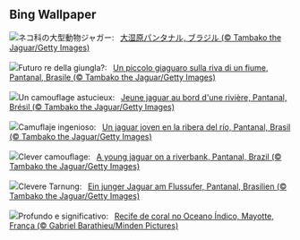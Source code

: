 ## Bing Wallpaper
![](https://www.bing.com/th?id=OHR.YoungJaguar_JA-JP3725468269_UHD.jpg&w=1000)ネコ科の大型動物ジャガー:&nbsp;&ensp;[大湿原パンタナル, ブラジル (© Tambako the Jaguar/Getty Images)](https://www.bing.com/th?id=OHR.YoungJaguar_JA-JP3725468269_UHD.jpg)
<br><br/>
![](https://www.bing.com/th?id=OHR.YoungJaguar_IT-IT2209911318_UHD.jpg&w=1000)Futuro re della giungla?:&nbsp;&ensp;[Un piccolo giaguaro sulla riva di un fiume, Pantanal, Brasile (© Tambako the Jaguar/Getty Images)](https://www.bing.com/th?id=OHR.YoungJaguar_IT-IT2209911318_UHD.jpg)
<br><br/>
![](https://www.bing.com/th?id=OHR.YoungJaguar_FR-FR0618181911_UHD.jpg&w=1000)Un camouflage astucieux:&nbsp;&ensp;[Jeune jaguar au bord d'une rivière, Pantanal, Brésil (© Tambako the Jaguar/Getty Images)](https://www.bing.com/th?id=OHR.YoungJaguar_FR-FR0618181911_UHD.jpg)
<br><br/>
![](https://www.bing.com/th?id=OHR.YoungJaguar_ES-ES8430300629_UHD.jpg&w=1000)Camuflaje ingenioso:&nbsp;&ensp;[Un jaguar joven en la ribera del río, Pantanal, Brasil (© Tambako the Jaguar/Getty Images)](https://www.bing.com/th?id=OHR.YoungJaguar_ES-ES8430300629_UHD.jpg)
<br><br/>
![](https://www.bing.com/th?id=OHR.YoungJaguar_EN-GB7435202533_UHD.jpg&w=1000)Clever camouflage:&nbsp;&ensp;[A young jaguar on a riverbank, Pantanal, Brazil (© Tambako the Jaguar/Getty Images)](https://www.bing.com/th?id=OHR.YoungJaguar_EN-GB7435202533_UHD.jpg)
<br><br/>
![](https://www.bing.com/th?id=OHR.YoungJaguar_DE-DE4250993040_UHD.jpg&w=1000)Clevere Tarnung:&nbsp;&ensp;[Ein junger Jaguar am Flussufer, Pantanal, Brasilien (© Tambako the Jaguar/Getty Images)](https://www.bing.com/th?id=OHR.YoungJaguar_DE-DE4250993040_UHD.jpg)
<br><br/>
![](https://www.bing.com/th?id=OHR.MayotteCoral_PT-BR1070255850_UHD.jpg&w=1000)Profundo e significativo:&nbsp;&ensp;[Recife de coral no Oceano Índico, Mayotte, França (© Gabriel Barathieu/Minden Pictures)](https://www.bing.com/th?id=OHR.MayotteCoral_PT-BR1070255850_UHD.jpg)
<br><br/>
